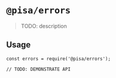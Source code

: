 # `@pisa/errors`

> TODO: description

## Usage

```
const errors = require('@pisa/errors');

// TODO: DEMONSTRATE API
```
